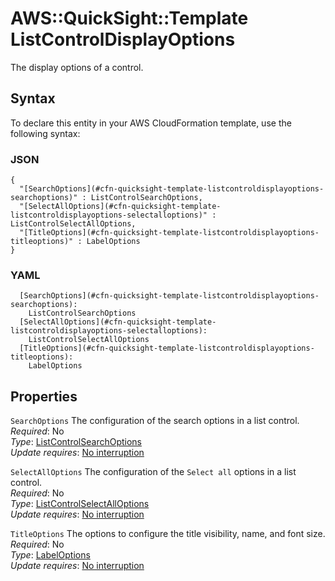 # AWS::QuickSight::Template ListControlDisplayOptions<a name="aws-properties-quicksight-template-listcontroldisplayoptions"></a>

The display options of a control\.

## Syntax<a name="aws-properties-quicksight-template-listcontroldisplayoptions-syntax"></a>

To declare this entity in your AWS CloudFormation template, use the following syntax:

### JSON<a name="aws-properties-quicksight-template-listcontroldisplayoptions-syntax.json"></a>

```
{
  "[SearchOptions](#cfn-quicksight-template-listcontroldisplayoptions-searchoptions)" : ListControlSearchOptions,
  "[SelectAllOptions](#cfn-quicksight-template-listcontroldisplayoptions-selectalloptions)" : ListControlSelectAllOptions,
  "[TitleOptions](#cfn-quicksight-template-listcontroldisplayoptions-titleoptions)" : LabelOptions
}
```

### YAML<a name="aws-properties-quicksight-template-listcontroldisplayoptions-syntax.yaml"></a>

```
  [SearchOptions](#cfn-quicksight-template-listcontroldisplayoptions-searchoptions):
    ListControlSearchOptions
  [SelectAllOptions](#cfn-quicksight-template-listcontroldisplayoptions-selectalloptions):
    ListControlSelectAllOptions
  [TitleOptions](#cfn-quicksight-template-listcontroldisplayoptions-titleoptions):
    LabelOptions
```

## Properties<a name="aws-properties-quicksight-template-listcontroldisplayoptions-properties"></a>

`SearchOptions` <a name="cfn-quicksight-template-listcontroldisplayoptions-searchoptions"></a>
The configuration of the search options in a list control\.  
_Required_: No  
_Type_: [ListControlSearchOptions](aws-properties-quicksight-template-listcontrolsearchoptions.md)  
_Update requires_: [No interruption](https://docs.aws.amazon.com/AWSCloudFormation/latest/UserGuide/using-cfn-updating-stacks-update-behaviors.html#update-no-interrupt)

`SelectAllOptions` <a name="cfn-quicksight-template-listcontroldisplayoptions-selectalloptions"></a>
The configuration of the `Select all` options in a list control\.  
_Required_: No  
_Type_: [ListControlSelectAllOptions](aws-properties-quicksight-template-listcontrolselectalloptions.md)  
_Update requires_: [No interruption](https://docs.aws.amazon.com/AWSCloudFormation/latest/UserGuide/using-cfn-updating-stacks-update-behaviors.html#update-no-interrupt)

`TitleOptions` <a name="cfn-quicksight-template-listcontroldisplayoptions-titleoptions"></a>
The options to configure the title visibility, name, and font size\.  
_Required_: No  
_Type_: [LabelOptions](aws-properties-quicksight-template-labeloptions.md)  
_Update requires_: [No interruption](https://docs.aws.amazon.com/AWSCloudFormation/latest/UserGuide/using-cfn-updating-stacks-update-behaviors.html#update-no-interrupt)
